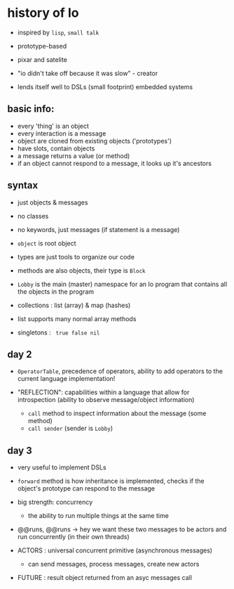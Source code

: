 # history of Io
- inspired by `lisp`, `small talk`
- prototype-based

- pixar and satelite
- "io didn't take off because it was slow" - creator
- lends itself well to DSLs (small footprint) embedded systems

## basic info:
- every 'thing' is an object
- every interaction is a message
- object are cloned from existing objects ('prototypes')
- have slots, contain objects
- a message returns a value (or method)
- if an object cannot respond to a message, it looks up it's ancestors

## syntax
- just objects & messages
- no classes
- no keywords, just messages (if statement is a message)
- `object` is root object
- types are just tools to organize our code
- methods are also objects, their type is `Block`

- `Lobby` is the main (master) namespace for an Io program that contains all the objects in the program

- collections : list (array) & map (hashes)
- list supports many normal array methods

- singletons : ` true false nil`

## day 2

- `OperatorTable`, precedence of operators, ability to add operators to the current language implementation!

- "REFLECTION": capabilities within a language that allow for introspection (ability to observe message/object information)
  - `call` method to inspect information about the message (some method)
  - `call sender` (sender is `Lobby`)

## day 3
- very useful to implement DSLs
- `forward` method is how inheritance is implemented, checks if the object's prototype can respond to the message

- big strength: concurrency
  - the ability to run multiple things at the same time

- @@runs, @@runs -> hey we want these two messages to be actors and run concurrently (in their own threads)

- ACTORS : universal concurrent primitive (asynchronous messages)
  - can send messages, process messages, create new actors
- FUTURE : result object returned from an asyc messages call

